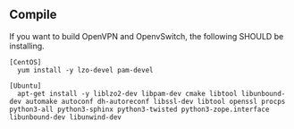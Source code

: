 ## Compile
If you want to build OpenVPN and OpenvSwitch, the following SHOULD be installing.
```
[CentOS]
  yum install -y lzo-devel pam-devel

[Ubuntu]
  apt-get install -y liblzo2-dev libpam-dev cmake libtool libunbound-dev automake autoconf dh-autoreconf libssl-dev libtool openssl procps python3-all python3-sphinx python3-twisted python3-zope.interface libunbound-dev libunwind-dev
```
